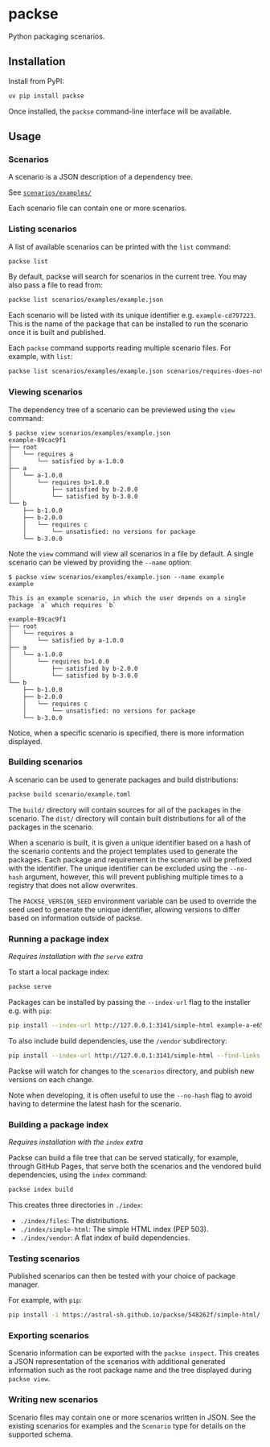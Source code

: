 # packse

Python packaging scenarios.

## Installation

Install from PyPI:

```bash
uv pip install packse
```

Once installed, the `packse` command-line interface will be available.

## Usage

### Scenarios

A scenario is a JSON description of a dependency tree.

See [`scenarios/examples/`](./scenarios/examples/)

Each scenario file can contain one or more scenarios.

### Listing scenarios

A list of available scenarios can be printed with the `list` command:

```bash
packse list
```

By default, packse will search for scenarios in the current tree. You may also pass a file to read
from:

```bash
packse list scenarios/examples/example.json
```

Each scenario will be listed with its unique identifier e.g. `example-cd797223`. This is the name of the package
that can be installed to run the scenario once it is built and published.

Each `packse` command supports reading multiple scenario files. For example, with `list`:

```bash
packse list scenarios/examples/example.json scenarios/requires-does-not-exist.json
```

### Viewing scenarios

The dependency tree of a scenario can be previewed using the `view` command:

```
$ packse view scenarios/examples/example.json
example-89cac9f1
├── root
│   └── requires a
│       └── satisfied by a-1.0.0
├── a
│   └── a-1.0.0
│       └── requires b>1.0.0
│           ├── satisfied by b-2.0.0
│           └── satisfied by b-3.0.0
└── b
    ├── b-1.0.0
    ├── b-2.0.0
    │   └── requires c
    │       └── unsatisfied: no versions for package
    └── b-3.0.0
```

Note the `view` command will view all scenarios in a file by default. A single scenario can be viewed by providing
the `--name` option:

```
$ packse view scenarios/examples/example.json --name example
example

This is an example scenario, in which the user depends on a single package `a` which requires `b`

example-89cac9f1
├── root
│   └── requires a
│       └── satisfied by a-1.0.0
├── a
│   └── a-1.0.0
│       └── requires b>1.0.0
│           ├── satisfied by b-2.0.0
│           └── satisfied by b-3.0.0
└── b
    ├── b-1.0.0
    ├── b-2.0.0
    │   └── requires c
    │       └── unsatisfied: no versions for package
    └── b-3.0.0
```

Notice, when a specific scenario is specified, there is more information displayed.

### Building scenarios

A scenario can be used to generate packages and build distributions:

```bash
packse build scenario/example.toml
```

The `build/` directory will contain sources for all of the packages in the scenario.
The `dist/` directory will contain built distributions for all of the packages in the scenario.

When a scenario is built, it is given a unique identifier based on a hash of the scenario contents and the project
templates used to generate the packages. Each package and requirement in the scenario will be prefixed with the
identifier. The unique identifier can be excluded using the `--no-hash` argument, however, this will prevent
publishing multiple times to a registry that does not allow overwrites.

The `PACKSE_VERSION_SEED` environment variable can be used to override the seed used to generate the unique
identifier, allowing versions to differ based on information outside of packse.

### Running a package index

_Requires installation with the `serve` extra_

To start a local package index:

```bash
packse serve
```

Packages can be installed by passing the `--index-url` flag to the installer e.g. with `pip`:

```bash
pip install --index-url http://127.0.0.1:3141/simple-html example-a-e656679f
```

To also include build dependencies, use the `/vendor` subdirectory:

```bash
pip install --index-url http://127.0.0.1:3141/simple-html --find-links http://127.0.0.1:3141/vendor example-a-e656679f
```

Packse will watch for changes to the `scenarios` directory, and publish new versions on each change.

Note when developing, it is often useful to use the `--no-hash` flag to avoid having to determine the latest
hash for the scenario.

### Building a package index

_Requires installation with the `index` extra_

Packse can build a file tree that can be served statically, for example, through GitHub Pages, that serve both
the scenarios and the vendored build dependencies, using the `index` command:

```bash
packse index build
```

This creates three directories in `./index`:

 * `./index/files`: The distributions.
 * `./index/simple-html`: The simple HTML index (PEP 503).
 * `./index/vendor`: A flat index of build dependencies.

### Testing scenarios

Published scenarios can then be tested with your choice of package manager.

For example, with `pip`:

```bash
pip install -i https://astral-sh.github.io/packse/548262f/simple-html/ example-cd797223
```

### Exporting scenarios

Scenario information can be exported with the `packse inspect`. This creates a JSON representation of the scenarios
with additional generated information such as the root package name and the tree displayed during `packse view`.

### Writing new scenarios

Scenario files may contain one or more scenarios written in JSON. See the existing scenarios for examples and
the `Scenario` type for details on the supported schema.
